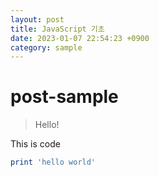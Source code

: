 ```yaml
---
layout: post
title: JavaScript 기초
date: 2023-01-07 22:54:23 +0900
category: sample
---
```


# post-sample

> Hello!

This is code

```ruby
print 'hello world'
```
